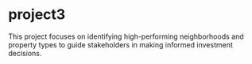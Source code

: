 # project3
This project focuses on identifying high-performing neighborhoods and property types to guide stakeholders in making informed investment decisions.
